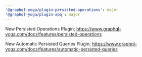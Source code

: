 ```yaml
---
'@graphql-yoga/plugin-persisted-operations': major
'@graphql-yoga/plugin-apq': major
---
```


New Persisted Operations Plugin;
https://www.graphql-yoga.com/docs/features/persisted-operations

New Automatic Persisted Queries Plugin;
https://www.graphql-yoga.com/docs/features/automatic-persisted-queries
